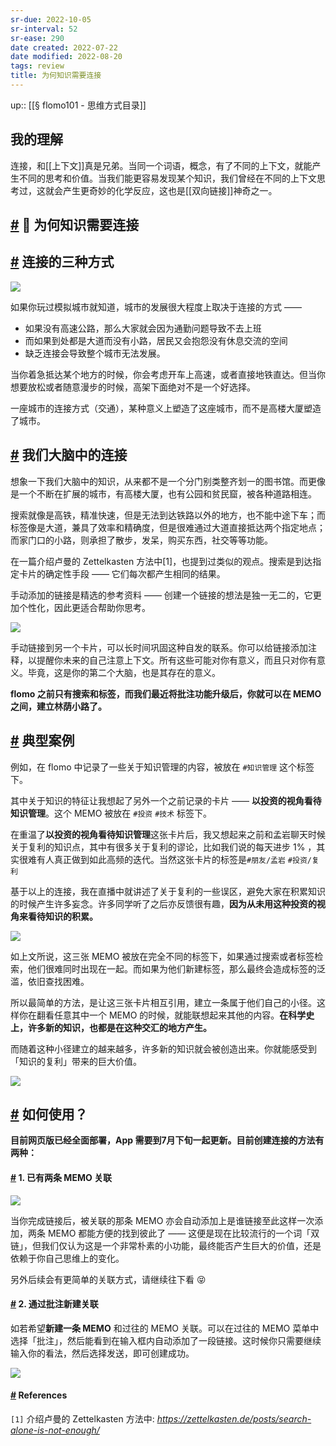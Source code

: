 ```yaml
---
sr-due: 2022-10-05
sr-interval: 52
sr-ease: 290
date created: 2022-07-22
date modified: 2022-08-20
tags: review
title: 为何知识需要连接
---
```


up:: [[§ flomo101 - 思维方式目录]]

## 我的理解

连接，和[[上下文]]真是兄弟。当同一个词语，概念，有了不同的上下文，就能产生不同的思考和价值。当我们能更容易发现某个知识，我们曾经在不同的上下文思考过，这就会产生更奇妙的化学反应，这也是[[双向链接]]神奇之一。

## [#](https://help.flomoapp.com/thinking/knowledge.html#%F0%9F%94%97-%E4%B8%BA%E4%BD%95%E7%9F%A5%E8%AF%86%E9%9C%80%E8%A6%81%E8%BF%9E%E6%8E%A5) 🔗 为何知识需要连接

## [#](https://help.flomoapp.com/thinking/knowledge.html#%E8%BF%9E%E6%8E%A5%E7%9A%84%E4%B8%89%E7%A7%8D%E6%96%B9%E5%BC%8F) 连接的三种方式

![](https://img.oldwinter.top/为何知识需要连接_image_1.png)

如果你玩过模拟城市就知道，城市的发展很大程度上取决于连接的方式 ——

- 如果没有高速公路，那么大家就会因为通勤问题导致不去上班
- 而如果到处都是大道而没有小路，居民又会抱怨没有休息交流的空间
- 缺乏连接会导致整个城市无法发展。

当你着急抵达某个地方的时候，你会考虑开车上高速，或者直接地铁直达。但当你想要放松或者随意漫步的时候，高架下面绝对不是一个好选择。

一座城市的连接方式（交通），某种意义上塑造了这座城市，而不是高楼大厦塑造了城市。

## [#](https://help.flomoapp.com/thinking/knowledge.html#%E6%88%91%E4%BB%AC%E5%A4%A7%E8%84%91%E4%B8%AD%E7%9A%84%E8%BF%9E%E6%8E%A5) 我们大脑中的连接

想象一下我们大脑中的知识，从来都不是一个分门别类整齐划一的图书馆。而更像是一个不断在扩展的城市，有高楼大厦，也有公园和贫民窟，被各种道路相连。

搜索就像是高铁，精准快速，但是无法到达铁路以外的地方，也不能中途下车；而标签像是大道，兼具了效率和精确度，但是很难通过大道直接抵达两个指定地点；而家门口的小路，则承担了散步，发呆，购买东西，社交等等功能。

在一篇介绍卢曼的 Zettelkasten 方法中\[1\]，也提到过类似的观点。搜索是到达指定卡片的确定性手段 —— 它们每次都产生相同的结果。

手动添加的链接是精选的参考资料 —— 创建一个链接的想法是独一无二的，它更加个性化，因此更适合帮助你思考。

![](https://img.oldwinter.top/为何知识需要连接_image_2.png)

手动链接到另一个卡片，可以长时间巩固这种自发的联系。你可以给链接添加注释，以提醒你未来的自己注意上下文。所有这些可能对你有意义，而且只对你有意义。毕竟，这是你的第二个大脑，也是其存在的意义。

**flomo 之前只有搜索和标签，而我们最近将批注功能升级后，你就可以在 MEMO 之间，建立林荫小路了。**

## [#](https://help.flomoapp.com/thinking/knowledge.html#%E5%85%B8%E5%9E%8B%E6%A1%88%E4%BE%8B) 典型案例

例如，在 flomo 中记录了一些关于知识管理的内容，被放在 `#知识管理` 这个标签下。

其中关于知识的特征让我想起了另外一个之前记录的卡片 —— **以投资的视角看待知识管理**。这个 MEMO 被放在 `#投资` `#技术` 标签下。

在重温了**以投资的视角看待知识管理**这张卡片后，我又想起来之前和孟岩聊天时候关于复利的知识点，其中有很多关于复利的谬论，比如我们说的每天进步 1% ，其实很难有人真正做到如此高频的迭代。当然这张卡片的标签是`#朋友/孟岩` `#投资/复利`

基于以上的连接，我在直播中就讲述了关于复利的一些误区，避免大家在积累知识的时候产生许多妄念。许多同学听了之后亦反馈很有趣，**因为从未用这种投资的视角来看待知识的积累。**

![](https://img.oldwinter.top/为何知识需要连接_image_3.png)

如上文所说，这三张 MEMO 被放在完全不同的标签下，如果通过搜索或者标签检索，他们很难同时出现在一起。而如果为他们新建标签，那么最终会造成标签的泛滥，依旧查找困难。

所以最简单的方法，是让这三张卡片相互引用，建立一条属于他们自己的小径。这样你在翻看任意其中一个 MEMO 的时候，就能联想起来其他的内容。**在科学史上，许多新的知识，也都是在这种交汇的地方产生。**

而随着这种小径建立的越来越多，许多新的知识就会被创造出来。你就能感受到「知识的复利」带来的巨大价值。

![](https://img.oldwinter.top/为何知识需要连接_image_4.png)

## [#](https://help.flomoapp.com/thinking/knowledge.html#%E5%A6%82%E4%BD%95%E4%BD%BF%E7%94%A8) **如何使用？**

**目前网页版已经全面部署，App 需要到7月下旬一起更新。目前创建连接的方法有两种：**

#### [#](https://help.flomoapp.com/thinking/knowledge.html#_1-%E5%B7%B2%E6%9C%89%E4%B8%A4%E6%9D%A1-memo-%E5%85%B3%E8%81%94) **1\. 已有两条 MEMO 关联**

![](https://img.oldwinter.top/为何知识需要连接_image_5.png)

当你完成链接后，被关联的那条 MEMO 亦会自动添加上是谁链接至此这样一次添加，两条 MEMO 都能方便的找到彼此了 —— 这便是现在比较流行的一个词「双链」，但我们仅认为这是一个非常朴素的小功能，最终能否产生巨大的价值，还是依赖于你自己思维上的变化。

另外后续会有更简单的关联方式，请继续往下看 😝

#### [#](https://help.flomoapp.com/thinking/knowledge.html#_2-%E9%80%9A%E8%BF%87%E6%89%B9%E6%B3%A8%E6%96%B0%E5%BB%BA%E5%85%B3%E8%81%94) **2\. 通过批注新建关联**

如若希望**新建一条 MEMO** 和过往的 MEMO 关联。可以在过往的 MEMO 菜单中选择「批注」，然后能看到在输入框内自动添加了一段链接。这时候你只需要继续输入你的看法，然后选择发送，即可创建成功。

![](https://img.oldwinter.top/为何知识需要连接_image_6.png)

#### [#](https://help.flomoapp.com/thinking/knowledge.html#references) References

`[1]` 介绍卢曼的 Zettelkasten 方法中: _https://zettelkasten.de/posts/search-alone-is-not-enough/_
